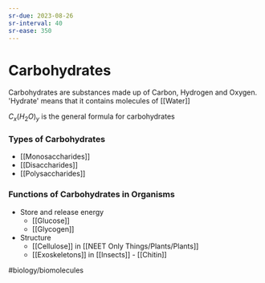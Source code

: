 ```yaml
---
sr-due: 2023-08-26
sr-interval: 40
sr-ease: 350
---
```

# Carbohydrates
Carbohydrates are substances made up of Carbon, Hydrogen and Oxygen. 
'Hydrate' means that it contains molecules of [[Water]]

$C_x(H_2O)_y$ is the general formula for carbohydrates

### Types of Carbohydrates
- [[Monosaccharides]]
- [[Disaccharides]]
- [[Polysaccharides]]

### Functions of Carbohydrates in Organisms
- Store and release energy 
	- [[Glucose]]
	- [[Glycogen]]
- Structure 
	- [[Cellulose]] in [[NEET Only Things/Plants/Plants]]
	- [[Exoskeletons]] in [[Insects]] - [[Chitin]]


#biology/biomolecules 